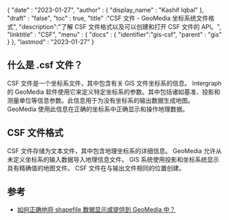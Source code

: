 {
  "date" : "2023-01-27",
  "author" : {
    "display_name" : "Kashif Iqbal"
},
  "draft" : "false",
  "toc" : true,
  "title" :"CSF 文件 - GeoMedia 坐标系统文件格式",
  "description":"了解 CSF 文件格式以及可以创建和打开 CSF 文件的 API。",
  "linktitle" : "CSF",
  "menu" : {
    "docs" : {
      "identifier":"gis-csf",
      "parent" : "gis"
}
},
  "lastmod" : "2023-01-27"
}

## 什么是 .csf 文件？

CSF 文件是一个坐标系文件，其中包含有关 GIS 文件坐标系的信息。 Intergraph 的 GeoMedia 软件使用它来定义特定坐标系的参数。其中包括诸如基准、投影和测量单位等信息参数。此信息用于为没有坐标系的输出数据生成地图。 GeoMedia 使用此信息在正确的坐标系中正确显示和操作地理数据。

## CSF 文件格式

CSF 文件存储为文本文件，其中包含地理坐标系的详细信息。 GeoMedia 允许从未定义坐标系的输入数据导入地理信息文件。 GIS 系统使用投影和坐标系统显示具有精确值的地图文件。 CSF 文件在与输出文件相同的位置创建。

## 参考

* [如何正确地将 shapefile 数据显示或提供到 GeoMedia 中？](https://supportsi.hexagon.com/help/s/article/How-do-you-correctly-display-or-serve-shapefile-data-into?language=en_US)

